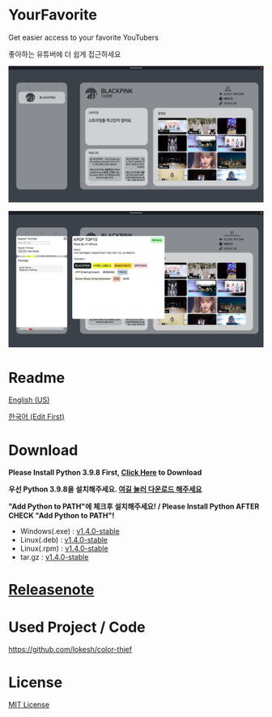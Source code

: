 # YourFavorite
Get easier access to your favorite YouTubers

좋아하는 유튜버에 더 쉽게 접근하세요

![img](https://github.com/cottons-kr/YourFavorite/raw/main/document/example.png)

![img](https://github.com/cottons-kr/YourFavorite/raw/main/document/package.png)

# Readme
[English (US)](https://github.com/cottons-kr/YourFavorite/blob/main/document/README-us.md)

[한국어 (Edit First)](https://github.com/cottons-kr/YourFavorite/blob/main/document/README-kr.md)

# Download
**Please Install Python 3.9.8 First, [Click Here](https://www.python.org/ftp/python/3.9.8/python-3.9.8-amd64.exe) to Download**

**우선 Python 3.9.8을 설치해주세요. [여길 눌러 다운로드 해주세요](https://www.python.org/ftp/python/3.9.8/python-3.9.8-amd64.exe)**


**"Add Python to PATH"에 체크후 설치해주세요! / Please Install Python AFTER CHECK "Add Python to PATH"!**
- Windows(.exe) : [v1.4.0-stable](https://github.com/cottons-kr/YourFavorite/releases/download/v1.4.0-stable/YourFavorite.Setup.1.4.0-stable.exe)
- Linux(.deb) : [v1.4.0-stable](https://github.com/cottons-kr/YourFavorite/releases/download/v1.4.0-stable/YourFavorite_1.4.0-stable_amd64.deb)
- Linux(.rpm) : [v1.4.0-stable](https://github.com/cottons-kr/YourFavorite/releases/download/v1.4.0-stable/YourFavorite-1.4.0-stable.x86_64.rpm)
- tar.gz : [v1.4.0-stable](https://github.com/cottons-kr/YourFavorite/releases/download/v1.4.0-stable/YourFavorite-1.4.0-stable.tar.gz)

# [Releasenote](https://github.com/cottons-kr/YourFavorite/blob/main/document/Releasenote.md)

# Used Project / Code
https://github.com/lokesh/color-thief

# License
[MIT License](https://github.com/cottons-kr/YourFavorite/blob/main/LICENSE)
